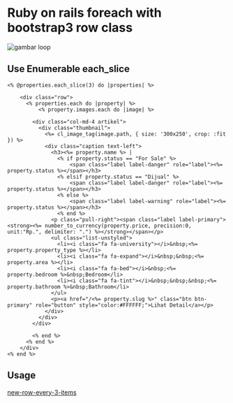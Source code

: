 # Ruby on rails foreach with bootstrap3 row class

![gambar loop](http://res.cloudinary.com/medio/image/upload/v1459852106/foreachloop_i5ivcm.png)

## Use Enumerable each_slice

	<% @properties.each_slice(3) do |properties| %>

        <div class="row">
          <% properties.each do |property| %>
              <% property.images.each do |image| %>

            <div class="col-md-4 artikel">
              <div class="thumbnail">
                <%= cl_image_tag(image.path, { size: '300x250', crop: :fit }) %>
                <div class="caption text-left">
                  <h3><%= property.name %> |
                    <% if property.status == "For Sale" %>
                        <span class="label label-danger" role="label"><%= property.status %></span></h3>
                    <% elsif property.status == "Dijual" %>
                        <span class="label label-danger" role="label"><%= property.status %></span></h3>
                    <% else %>
                        <span class="label label-warning" role="label"><%= property.status %></span></h3>
                    <% end %>
                  <p class="pull-right"><span class="label label-primary"><strong><%= number_to_currency(property.price, precision:0, unit:"Rp.", delimiter: ".") %></strong></span></p>
                  <ul class="list-unstyled">
                    <li><i class="fa fa-university"></i>&nbsp;<%= property.property_type %></li>
                    <li><i class="fa fa-expand"></i>&nbsp;&nbsp;<%= property.area %></li>
                    <li><i class="fa fa-bed"></i>&nbsp;<%= property.bedroom %>&nbsp;Bedroom</li>
                    <li><i class="fa fa-tint"></i>&nbsp;&nbsp;&nbsp;<%= property.bathroom %>&nbsp;Bathroom</li>
                  </ul>
                  <p><a href="/<%= property.slug %>" class="btn btn-primary" role="button" style="color:#FFFFFF;">Lihat Detail</a></p>
                </div>
              </div>
            </div>
            
            <% end %>
          <% end %>
        </div>
    <% end %>

## Usage

[new-row-every-3-items](http://stackoverflow.com/questions/14528919/new-row-every-3-items)    